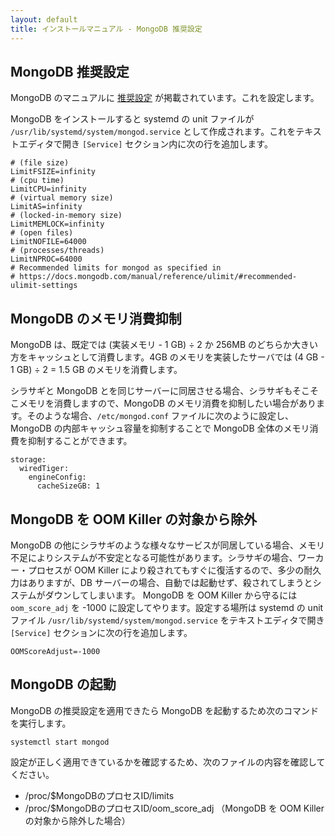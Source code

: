 ```yaml
---
layout: default
title: インストールマニュアル - MongoDB 推奨設定
---
```


## MongoDB 推奨設定

MongoDB のマニュアルに [推奨設定](https://docs.mongodb.com/manual/reference/ulimit/#recommended-settings) が掲載されています。これを設定します。

MongoDB をインストールすると systemd の unit ファイルが `/usr/lib/systemd/system/mongod.service` として作成されます。これをテキストエディタで開き `[Service]` セクション内に次の行を追加します。

~~~
# (file size)
LimitFSIZE=infinity
# (cpu time)
LimitCPU=infinity
# (virtual memory size)
LimitAS=infinity
# (locked-in-memory size)
LimitMEMLOCK=infinity
# (open files)
LimitNOFILE=64000
# (processes/threads)
LimitNPROC=64000
# Recommended limits for mongod as specified in
# https://docs.mongodb.com/manual/reference/ulimit/#recommended-ulimit-settings
~~~

## MongoDB のメモリ消費抑制

MongoDB は、既定では (実装メモリ - 1 GB) ÷ 2 か 256MB のどちらか大きい方をキャッシュとして消費します。4GB のメモリを実装したサーバでは (4 GB - 1 GB) ÷ 2 = 1.5 GB のメモリを消費します。

シラサギと MongoDB とを同じサーバーに同居させる場合、シラサギもそこそこメモリを消費しますので、MongoDB のメモリ消費を抑制したい場合があります。そのような場合、`/etc/mongod.conf` ファイルに次のように設定し、MongoDB の内部キャッシュ容量を抑制することで MongoDB 全体のメモリ消費を抑制することができます。

~~~
storage:
  wiredTiger:
    engineConfig:
      cacheSizeGB: 1
~~~

## MongoDB を OOM Killer の対象から除外

MongoDB の他にシラサギのような様々なサービスが同居している場合、メモリ不足によりシステムが不安定となる可能性があります。シラサギの場合、ワーカー・プロセスが OOM Killer により殺されてもすぐに復活するので、多少の耐久力はありますが、DB サーバーの場合、自動では起動せず、殺されてしまうとシステムがダウンしてしまいます。
MongoDB を OOM Killer から守るには `oom_score_adj` を -1000 に設定してやります。設定する場所は systemd の unit ファイル `/usr/lib/systemd/system/mongod.service` をテキストエディタで開き `[Service]` セクションに次の行を追加します。

~~~
OOMScoreAdjust=-1000
~~~

## MongoDB の起動

MongoDB の推奨設定を適用できたら MongoDB を起動するため次のコマンドを実行します。

~~~
systemctl start mongod
~~~

設定が正しく適用できているかを確認するため、次のファイルの内容を確認してください。

- /proc/$MongoDBのプロセスID/limits
- /proc/$MongoDBのプロセスID/oom_score_adj （MongoDB を OOM Killer の対象から除外した場合）
